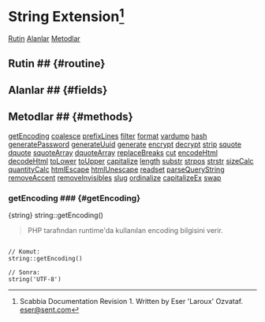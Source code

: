 # String Extension[^1] #
[Rutin](#routine)
[Alanlar](#fields)
[Metodlar](#methods)

## Rutin ## {#routine}


## Alanlar ## {#fields}


## Metodlar ## {#methods}
[getEncoding](#getEncoding)
[coalesce](#coalesce)
[prefixLines](#prefixLines)
[filter](#filter)
[format](#format)
[vardump](#vardump)
[hash](#hash)
[generatePassword](#generatePassword)
[generateUuid](#generateUuid)
[generate](#generate)
[encrypt](#encrypt)
[decrypt](#decrypt)
[strip](#strip)
[squote](#squote)
[dquote](#dquote)
[squoteArray](#squoteArray)
[dquoteArray](#dquoteArray)
[replaceBreaks](#replaceBreaks)
[cut](#cut)
[encodeHtml](#encodeHtml)
[decodeHtml](#decodeHtml)
[toLower](#toLower)
[toUpper](#toUpper)
[capitalize](#capitalize)
[length](#length)
[substr](#substr)
[strpos](#strpos)
[strstr](#strstr)
[sizeCalc](#sizeCalc)
[quantityCalc](#quantityCalc)
[htmlEscape](#htmlEscape)
[htmlUnescape](#htmlUnescape)
[readset](#readset)
[parseQueryString](#parseQueryString)
[removeAccent](#removeAccent)
[removeInvisibles](#removeInvisibles)
[slug](#slug)
[ordinalize](#ordinalize)
[capitalizeEx](#capitalizeEx)
[swap](#swap)

### getEncoding ### {#getEncoding}
{string} string::getEncoding()

> PHP tarafından runtime'da kullanılan encoding bilgisini verir.

~~~

// Komut:
string::getEncoding()

// Sonra:
string('UTF-8')

~~~

[^1]: Scabbia Documentation Revision 1. Written by Eser 'Laroux' Ozvataf. eser@sent.com